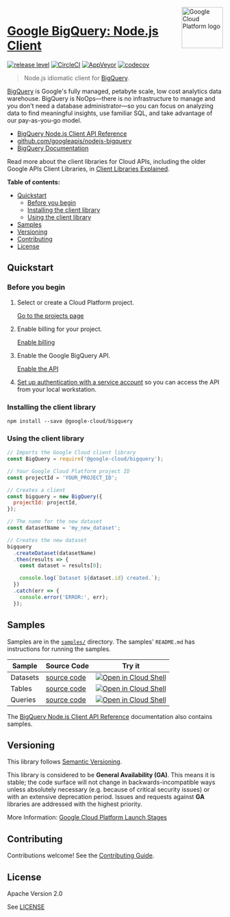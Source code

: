 <img src="https://avatars2.githubusercontent.com/u/2810941?v=3&s=96" alt="Google Cloud Platform logo" title="Google Cloud Platform" align="right" height="96" width="96"/>

# [Google BigQuery: Node.js Client](https://github.com/googleapis/nodejs-bigquery)

[![release level](https://img.shields.io/badge/release%20level-general%20availability%20%28GA%29-brightgreen.svg?style&#x3D;flat)](https://cloud.google.com/terms/launch-stages)
[![CircleCI](https://img.shields.io/circleci/project/github/googleapis/nodejs-bigquery.svg?style=flat)](https://circleci.com/gh/googleapis/nodejs-bigquery)
[![AppVeyor](https://ci.appveyor.com/api/projects/status/github/googleapis/nodejs-bigquery?branch=master&svg=true)](https://ci.appveyor.com/project/googleapis/nodejs-bigquery)
[![codecov](https://img.shields.io/codecov/c/github/googleapis/nodejs-bigquery/master.svg?style=flat)](https://codecov.io/gh/googleapis/nodejs-bigquery)

> Node.js idiomatic client for [BigQuery][product-docs].

[BigQuery](https://cloud.google.com/bigquery/docs) is Google&#x27;s fully managed, petabyte scale, low cost analytics data warehouse. BigQuery is NoOps—there is no infrastructure to manage and you don&#x27;t need a database administrator—so you can focus on analyzing data to find meaningful insights, use familiar SQL, and take advantage of our pay-as-you-go model.


* [BigQuery Node.js Client API Reference][client-docs]
* [github.com/googleapis/nodejs-bigquery](https://github.com/googleapis/nodejs-bigquery)
* [BigQuery Documentation][product-docs]

Read more about the client libraries for Cloud APIs, including the older
Google APIs Client Libraries, in [Client Libraries Explained][explained].

[explained]: https://cloud.google.com/apis/docs/client-libraries-explained

**Table of contents:**

* [Quickstart](#quickstart)
  * [Before you begin](#before-you-begin)
  * [Installing the client library](#installing-the-client-library)
  * [Using the client library](#using-the-client-library)
* [Samples](#samples)
* [Versioning](#versioning)
* [Contributing](#contributing)
* [License](#license)

## Quickstart

### Before you begin

1.  Select or create a Cloud Platform project.

    [Go to the projects page][projects]

1.  Enable billing for your project.

    [Enable billing][billing]

1.  Enable the Google BigQuery API.

    [Enable the API][enable_api]

1.  [Set up authentication with a service account][auth] so you can access the
    API from your local workstation.

[projects]: https://console.cloud.google.com/project
[billing]: https://support.google.com/cloud/answer/6293499#enable-billing
[enable_api]: https://console.cloud.google.com/flows/enableapi?apiid=bigquery-json.googleapis.com
[auth]: https://cloud.google.com/docs/authentication/getting-started

### Installing the client library

    npm install --save @google-cloud/bigquery

### Using the client library

```javascript
// Imports the Google Cloud client library
const BigQuery = require('@google-cloud/bigquery');

// Your Google Cloud Platform project ID
const projectId = 'YOUR_PROJECT_ID';

// Creates a client
const bigquery = new BigQuery({
  projectId: projectId,
});

// The name for the new dataset
const datasetName = 'my_new_dataset';

// Creates the new dataset
bigquery
  .createDataset(datasetName)
  .then(results => {
    const dataset = results[0];

    console.log(`Dataset ${dataset.id} created.`);
  })
  .catch(err => {
    console.error('ERROR:', err);
  });
```

## Samples

Samples are in the [`samples/`](https://github.com/googleapis/nodejs-bigquery/tree/master/samples) directory. The samples' `README.md`
has instructions for running the samples.

| Sample                      | Source Code                       | Try it |
| --------------------------- | --------------------------------- | ------ |
| Datasets | [source code](https://github.com/googleapis/nodejs-bigquery/blob/master/samples/datasets.js) | [![Open in Cloud Shell][shell_img]](https://console.cloud.google.com/cloudshell/open?git_repo=https://github.com/googleapis/nodejs-bigquery&page=editor&open_in_editor=samples/datasets.js,samples/README.md) |
| Tables | [source code](https://github.com/googleapis/nodejs-bigquery/blob/master/samples/tables.js) | [![Open in Cloud Shell][shell_img]](https://console.cloud.google.com/cloudshell/open?git_repo=https://github.com/googleapis/nodejs-bigquery&page=editor&open_in_editor=samples/tables.js,samples/README.md) |
| Queries | [source code](https://github.com/googleapis/nodejs-bigquery/blob/master/samples/queries.js) | [![Open in Cloud Shell][shell_img]](https://console.cloud.google.com/cloudshell/open?git_repo=https://github.com/googleapis/nodejs-bigquery&page=editor&open_in_editor=samples/queries.js,samples/README.md) |

The [BigQuery Node.js Client API Reference][client-docs] documentation
also contains samples.

## Versioning

This library follows [Semantic Versioning](http://semver.org/).

This library is considered to be **General Availability (GA)**. This means it
is stable; the code surface will not change in backwards-incompatible ways
unless absolutely necessary (e.g. because of critical security issues) or with
an extensive deprecation period. Issues and requests against **GA** libraries
are addressed with the highest priority.

More Information: [Google Cloud Platform Launch Stages][launch_stages]

[launch_stages]: https://cloud.google.com/terms/launch-stages

## Contributing

Contributions welcome! See the [Contributing Guide](https://github.com/googleapis/nodejs-bigquery/blob/master/.github/CONTRIBUTING.md).

## License

Apache Version 2.0

See [LICENSE](https://github.com/googleapis/nodejs-bigquery/blob/master/LICENSE)

[client-docs]: https://googlecloudplatform.github.io/google-cloud-node/#/docs/bigquery/latest/bigquery
[product-docs]: https://cloud.google.com/bigquery/docs
[shell_img]: https://gstatic.com/cloudssh/images/open-btn.png
